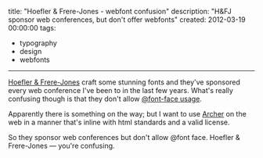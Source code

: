 title: "Hoefler & Frere-Jones - webfont confusion"
description: "H&FJ sponsor web conferences, but don't offer webfonts"
created: 2012-03-19 00:00:00
tags:
  - typography
  - design
  - webfonts
---

[Hoefler & Frere-Jones][0] craft some stunning fonts and they've sponsored every web conference I've been to in the last few years. What's really confusing though is that they don't allow [@font-face usage][0].

Apparently there is something on the way; but I want to use [Archer][2] on the web in a manner that's inline with html standards and a valid license.

So they sponsor web conferences but don't allow @font face. Hoefler & Frere-Jones &mdash; you're confusing.



[0]: http://www.typography.com
[1]: http://www.typography.com/ask/faq.php?faqID=126#Faq_126
[2]: http://www.typography.com/fonts/font_styles.php?productLineID=100033